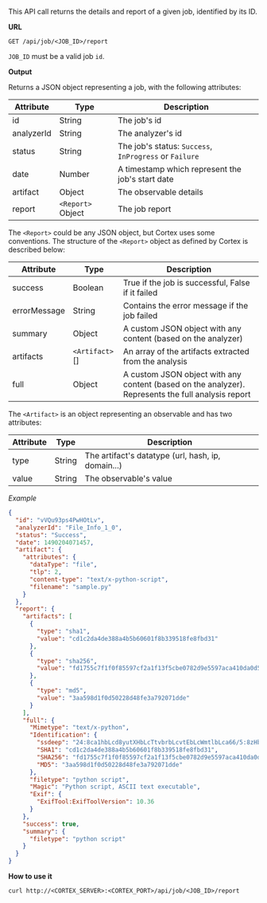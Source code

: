 This API call returns the details and report of a given job, identified by its ID.

**URL** 
```
GET /api/job/<JOB_ID>/report
```

`JOB_ID` must be a valid job `id`.

**Output**

Returns a JSON object representing a job, with the following attributes:

| Attribute  | Type | Description |
| ------------ | ------------- | ------------- |
| id  | String  | The job's id |
| analyzerId  | String| The analyzer's id |
| status  | String  | The job's status: `Success`, `InProgress` or `Failure` |
| date  | Number  | A timestamp which represent the job's start date |
| artifact  | Object  | The observable details |
| report  | `<Report>` Object  | The job report |


The `<Report>` could be any JSON object, but Cortex uses some conventions. The structure of the `<Report>` object as defined by Cortex is described below:

| Attribute  | Type | Description |
| ------------ | ------------- | ------------- |
| success  | Boolean  | True if the job is successful, False if it failed |
| errorMessage | String | Contains the error message if the job failed |
| summary | Object  | A custom JSON object with any content (based on the analyzer) |
| artifacts | `<Artifact>`[]  | An array of the artifacts extracted from the analysis |
| full | Object  | A custom JSON object with any content (based on the analyzer). Represents the full analysis report |


The `<Artifact>` is an object representing an observable and has two attributes:

| Attribute  | Type | Description |
| ------------ | ------------- | ------------- |
| type  | String  | The artifact's datatype (url, hash, ip, domain...) |
| value | String | The observable's value |


*Example*

```json
{
  "id": "vVQu93ps4PwHOtLv",
  "analyzerId": "File_Info_1_0",
  "status": "Success",
  "date": 1490204071457,
  "artifact": {
    "attributes": {
      "dataType": "file",
      "tlp": 2,
      "content-type": "text/x-python-script",
      "filename": "sample.py"
    }
  },
  "report": {
    "artifacts": [
      {
        "type": "sha1",
        "value": "cd1c2da4de388a4b5b60601f8b339518fe8fbd31"
      },
      {
        "type": "sha256",
        "value": "fd1755c7f1f0f85597cf2a1f13f5cbe0782d9e5597aca410da0d5f26cda26b97"
      },
      {
        "type": "md5",
        "value": "3aa598d1f0d50228d48fe3a792071dde"
      }
    ],
    "full": {
      "Mimetype": "text/x-python",
      "Identification": {
        "ssdeep": "24:8ca1hbLcd8yutXHbLcTtvbrbLcvtEbLcWmtlbLca66/5:8zHbLcdbOXbLc5jrbLcVEbLcPlbLcax",
        "SHA1": "cd1c2da4de388a4b5b60601f8b339518fe8fbd31",
        "SHA256": "fd1755c7f1f0f85597cf2a1f13f5cbe0782d9e5597aca410da0d5f26cda26b97",
        "MD5": "3aa598d1f0d50228d48fe3a792071dde"
      },
      "filetype": "python script",
      "Magic": "Python script, ASCII text executable",
      "Exif": {
        "ExifTool:ExifToolVersion": 10.36
      }
    },
    "success": true,
    "summary": {
      "filetype": "python script"
    }
  }
}
```

**How to use it**

```
curl http://<CORTEX_SERVER>:<CORTEX_PORT>/api/job/<JOB_ID>/report
```